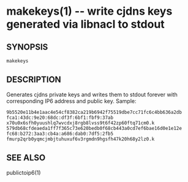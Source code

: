 makekeys(1) -- write cjdns keys generated via libnacl to stdout
=============================================

## SYNOPSIS

`makekeys`

## DESCRIPTION

Generates cjdns private keys and writes them to stdout forever with
corresponding IP6 address and public key.  Sample:

    9b5520e11b4e1aac4e54cf8382ca219b6942f75519dbe7cc71fc6c4bb636a2db fca1:43dc:9e20:68dc:df3f:6bf1:fbf9:37ab x70u0x6sfh0yuushlq7wvcdxj8rgb8lvss9t6f42zp60ftq71cm0.k
    579db68cfdeaeda1ff7f365c73e620bedb0f68cb443a0cd7ef6bae16d0e1e12e fc68:b272:3aa3:cb4a:a686:dab0:7df5:2fb5 fmurp2qrb0yqmcjmbjtuhuxuf6v3rgmdn9hgsfh47k20h68y2lz0.k

## SEE ALSO

publictoip6(1)
